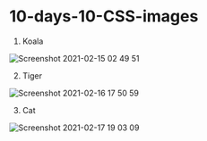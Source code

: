 # 10-days-10-CSS-images

1. Koala

![Screenshot 2021-02-15 02 49 51](https://user-images.githubusercontent.com/24686636/107892989-947d7100-6f39-11eb-9ab5-afb25d9e3246.png)

2. Tiger

![Screenshot 2021-02-16 17 50 59](https://user-images.githubusercontent.com/24686636/108080854-5e4b0900-7081-11eb-984a-b9cf1567c95c.png)

3. Cat

![Screenshot 2021-02-17 19 03 09](https://user-images.githubusercontent.com/24686636/108234234-a63b6000-7155-11eb-8fa2-611c98c32b98.png)


